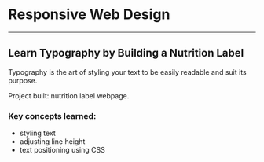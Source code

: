 # Responsive Web Design
---
## Learn Typography by Building a Nutrition Label
Typography is the art of styling your text to be easily readable and suit its purpose.

Project built: nutrition label webpage. 

### Key concepts learned:
- styling text
- adjusting line height
- text positioning using CSS